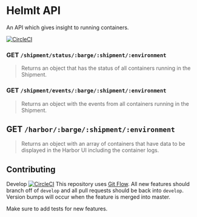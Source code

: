 # HelmIt API

An API which gives insight to running containers.

[![CircleCI](https://circleci.com/gh/turnerlabs/helmit-api/tree/master.svg?style=svg)](https://circleci.com/gh/turnerlabs/helmit-api/tree/master)

### GET `/shipment/status/:barge/:shipment/:environment`

> Returns an object that has the status of all containers running in the Shipment.


### GET `/shipment/events/:barge/:shipment/:environment`

> Returns an object with the events from all containers running in the Shipment.


## GET `/harbor/:barge/:shipment/:environment`

> Returns an object with an array of containers that have data to be displayed in the Harbor UI
> including the container logs.


## Contributing

Develop [![CircleCI](https://circleci.com/gh/turnerlabs/helmit-api/tree/master.svg?style=svg)](https://circleci.com/gh/turnerlabs/helmit-api/tree/develop)
This repository uses [Git Flow](http://nvie.com/posts/a-successful-git-branching-model/). All new
features should branch off of `develop` and all pull requests should be back into `develop`. Version
bumps will occur when the feature is merged into master.

Make sure to add tests for new features.
